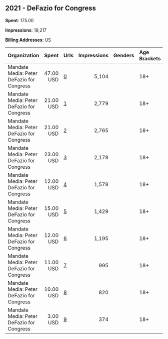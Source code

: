 ## 2021 - DeFazio for Congress 
**Spent**: 175.00

**Impressions**: 19,217

**Billing Addresses**: US

|Organization|Spent|Urls|Impressions|Genders|Age Brackets|Country Codes|
|:---|---:|:---|---:|:---|:---|:---|
|Mandate Media: Peter DeFazio for Congress|47.00 USD|[0](https://www.snap.com/political-ads/asset/6e5e9c7fff9e630b8c9e2200498f2ffe70c6fa3b46ab9e78308fe9a8f3ea7a2c?mediaType=png)|5,104||18+|united states|
|Mandate Media: Peter DeFazio for Congress|21.00 USD|[1](https://www.snap.com/political-ads/asset/94269a8291b6741954b4812222a6144a481f10876e0b1811b0c56afbf73add25?mediaType=png)|2,779||18+|united states|
|Mandate Media: Peter DeFazio for Congress|21.00 USD|[2](https://www.snap.com/political-ads/asset/94269a8291b6741954b4812222a6144a481f10876e0b1811b0c56afbf73add25?mediaType=png)|2,765||18+|united states|
|Mandate Media: Peter DeFazio for Congress|23.00 USD|[3](https://www.snap.com/political-ads/asset/6e5e9c7fff9e630b8c9e2200498f2ffe70c6fa3b46ab9e78308fe9a8f3ea7a2c?mediaType=png)|2,178||18+|united states|
|Mandate Media: Peter DeFazio for Congress|12.00 USD|[4](https://www.snap.com/political-ads/asset/6e5e9c7fff9e630b8c9e2200498f2ffe70c6fa3b46ab9e78308fe9a8f3ea7a2c?mediaType=png)|1,578||18+|united states|
|Mandate Media: Peter DeFazio for Congress|15.00 USD|[5](https://www.snap.com/political-ads/asset/94269a8291b6741954b4812222a6144a481f10876e0b1811b0c56afbf73add25?mediaType=png)|1,429||18+|united states|
|Mandate Media: Peter DeFazio for Congress|12.00 USD|[6](https://www.snap.com/political-ads/asset/6e5e9c7fff9e630b8c9e2200498f2ffe70c6fa3b46ab9e78308fe9a8f3ea7a2c?mediaType=png)|1,195||18+|united states|
|Mandate Media: Peter DeFazio for Congress|11.00 USD|[7](https://www.snap.com/political-ads/asset/6e5e9c7fff9e630b8c9e2200498f2ffe70c6fa3b46ab9e78308fe9a8f3ea7a2c?mediaType=png)|995||18+|united states|
|Mandate Media: Peter DeFazio for Congress|10.00 USD|[8](https://www.snap.com/political-ads/asset/94269a8291b6741954b4812222a6144a481f10876e0b1811b0c56afbf73add25?mediaType=png)|820||18+|united states|
|Mandate Media: Peter DeFazio for Congress|3.00 USD|[9](https://www.snap.com/political-ads/asset/94269a8291b6741954b4812222a6144a481f10876e0b1811b0c56afbf73add25?mediaType=png)|374||18+|united states|
